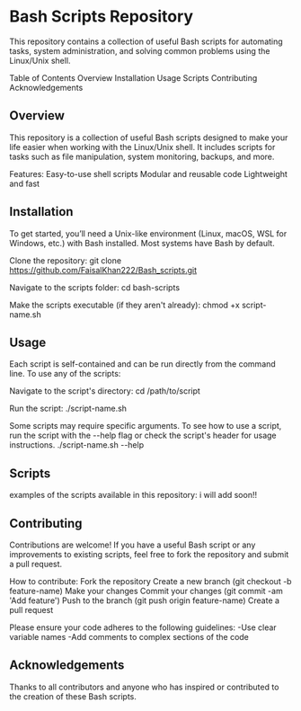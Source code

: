 # Bash Scripts Repository

This repository contains a collection of useful Bash scripts for automating tasks, system administration, and solving common problems using the Linux/Unix shell.

Table of Contents
Overview
Installation
Usage
Scripts
Contributing
Acknowledgements

## Overview
This repository is a collection of useful Bash scripts designed to make your life easier when working with the Linux/Unix shell. It includes scripts for tasks such as file manipulation, system monitoring, backups, and more.

Features:
Easy-to-use shell scripts
Modular and reusable code
Lightweight and fast

## Installation
To get started, you’ll need a Unix-like environment (Linux, macOS, WSL for Windows, etc.) with Bash installed. Most systems have Bash by default.

Clone the repository:
  git clone https://github.com/FaisalKhan222/Bash_scripts.git

Navigate to the scripts folder:
  cd bash-scripts

Make the scripts executable (if they aren't already):
  chmod +x script-name.sh

## Usage
Each script is self-contained and can be run directly from the command line. To use any of the scripts:

Navigate to the script's directory:
  cd /path/to/script

Run the script:
  ./script-name.sh

Some scripts may require specific arguments. To see how to use a script, run the script with the --help flag or check the script's header for usage instructions.
  ./script-name.sh --help

## Scripts
examples of the scripts available in this repository:
  i will add soon!!

## Contributing
Contributions are welcome! If you have a useful Bash script or any improvements to existing scripts, feel free to fork the repository and submit a pull request.

How to contribute:
Fork the repository
Create a new branch (git checkout -b feature-name)
Make your changes
Commit your changes (git commit -am 'Add feature')
Push to the branch (git push origin feature-name)
Create a pull request

Please ensure your code adheres to the following guidelines:
-Use clear variable names
-Add comments to complex sections of the code

## Acknowledgements
Thanks to all contributors and anyone who has inspired or contributed to the creation of these Bash scripts.
